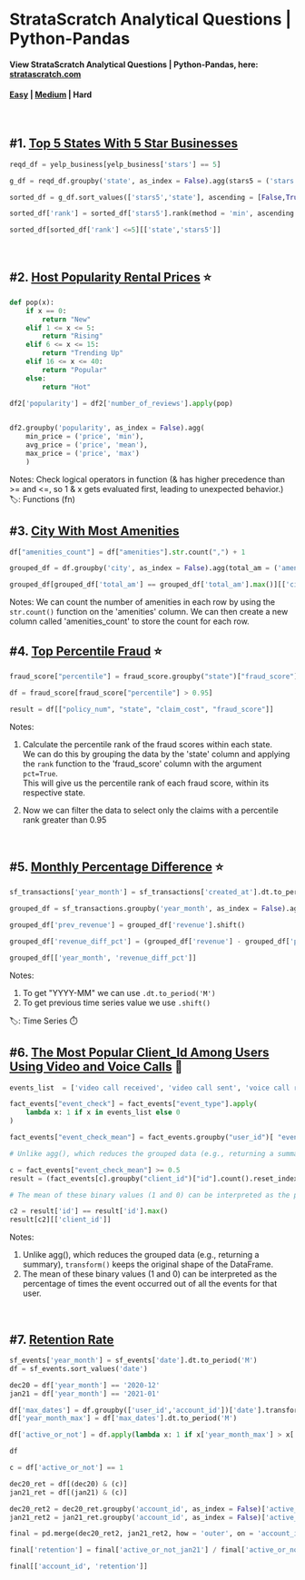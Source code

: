 # StrataScratch Analytical Questions | Python-Pandas

#### View StrataScratch Analytical Questions | Python-Pandas, here: [stratascratch.com](https://platform.stratascratch.com/coding?code_type=2&is_freemium=1&order_field=difficulty)

#### [Easy](https://github.com/s1dewalker/StrataScratch-Python-Pandas) | [Medium](https://github.com/s1dewalker/StrataScratch-Python-Pandas-2) | Hard
<br/>

## #1. [Top 5 States With 5 Star Businesses](https://platform.stratascratch.com/coding/10046-top-5-states-with-5-star-businesses?code_type=2)

```python
reqd_df = yelp_business[yelp_business['stars'] == 5]

g_df = reqd_df.groupby('state', as_index = False).agg(stars5 = ('stars','size'))

sorted_df = g_df.sort_values(['stars5','state'], ascending = [False,True])

sorted_df['rank'] = sorted_df['stars5'].rank(method = 'min', ascending = False)

sorted_df[sorted_df['rank'] <=5][['state','stars5']]
```
<br/>

## #2. [Host Popularity Rental Prices](https://platform.stratascratch.com/coding/9632-host-popularity-rental-prices?code_type=2) ⭐

```python
def pop(x):
    if x == 0:
        return "New"
    elif 1 <= x <= 5:
        return "Rising"
    elif 6 <= x <= 15:
        return "Trending Up"
    elif 16 <= x <= 40:
        return "Popular"
    else:
        return "Hot"
        
df2['popularity'] = df2['number_of_reviews'].apply(pop)


df2.groupby('popularity', as_index = False).agg(
    min_price = ('price', 'min'),
    avg_price = ('price', 'mean'),
    max_price = ('price', 'max')
    )
```
Notes: Check logical operators in function (& has higher precedence than >= and <=, so 1 & x gets evaluated first, leading to unexpected behavior.)
🏷️: Functions (fn)
<br/>


## #3. [City With Most Amenities](https://platform.stratascratch.com/coding/9633-city-with-most-amenities?code_type=2)

```python
df["amenities_count"] = df["amenities"].str.count(",") + 1

grouped_df = df.groupby('city', as_index = False).agg(total_am = ('amenities_count', 'sum'))

grouped_df[grouped_df['total_am'] == grouped_df['total_am'].max()][['city']]
```
Notes: We can count the number of amenities in each row by using the `str.count()` function on the 'amenities' column. We can then create a new column called 'amenities_count' to store the count for each row.
<br/>

## #4. [Top Percentile Fraud](https://platform.stratascratch.com/coding/10303-top-percentile-fraud?code_type=2) ⭐

```python
fraud_score["percentile"] = fraud_score.groupby("state")["fraud_score"].rank(pct=True)

df = fraud_score[fraud_score["percentile"] > 0.95]

result = df[["policy_num", "state", "claim_cost", "fraud_score"]]
```
Notes: <br/>
1. Calculate the percentile rank of the fraud scores within each state. <br/>
We can do this by grouping the data by the 'state' column and applying the `rank` function to the 'fraud_score' column with the argument `pct=True`. <br/>
This will give us the percentile rank of each fraud score, within its respective state. <br/>

2. Now we can filter the data to select only the claims with a percentile rank greater than 0.95
<br/>

## #5. [Monthly Percentage Difference](https://platform.stratascratch.com/coding/10319-monthly-percentage-difference?code_type=2) ⭐

```python
sf_transactions['year_month'] = sf_transactions['created_at'].dt.to_period('M')

grouped_df = sf_transactions.groupby('year_month', as_index = False).agg(revenue = ('value', 'sum'))

grouped_df['prev_revenue'] = grouped_df['revenue'].shift()

grouped_df['revenue_diff_pct'] = (grouped_df['revenue'] - grouped_df['prev_revenue'])*100 / grouped_df['prev_revenue']

grouped_df[['year_month', 'revenue_diff_pct']]
```
Notes: 
1. To get "YYYY-MM" we can use `.dt.to_period('M')`
2. To get previous time series value we use `.shift()`

🏷️: Time Series ⏱️
<br/>

## #6. [The Most Popular Client_Id Among Users Using Video and Voice Calls](https://platform.stratascratch.com/coding/2029-the-most-popular-client_id-among-users-using-video-and-voice-calls?code_type=2) 🎁

```python
events_list  = ['video call received', 'video call sent', 'voice call received', 'voice call sent']

fact_events["event_check"] = fact_events["event_type"].apply(
    lambda x: 1 if x in events_list else 0
)

fact_events["event_check_mean"] = fact_events.groupby("user_id")[ "event_check"].transform("mean")

# Unlike agg(), which reduces the grouped data (e.g., returning a summary), transform() keeps the original shape of the DataFrame.

c = fact_events["event_check_mean"] >= 0.5
result = (fact_events[c].groupby("client_id")["id"].count().reset_index())

# The mean of these binary values (1 and 0) can be interpreted as the percentage of times the event occurred out of all the events for that user.

c2 = result['id'] == result['id'].max()
result[c2][['client_id']]
```
Notes: 
1. Unlike agg(), which reduces the grouped data (e.g., returning a summary), `transform()` keeps the original shape of the DataFrame.
2. The mean of these binary values (1 and 0) can be interpreted as the percentage of times the event occurred out of all the events for that user.
<br/>

## #7. [Retention Rate](https://platform.stratascratch.com/coding/2029-the-most-popular-client_id-among-users-using-video-and-voice-calls?code_type=2)

```python
sf_events['year_month'] = sf_events['date'].dt.to_period('M')
df = sf_events.sort_values('date')

dec20 = df['year_month'] == '2020-12'
jan21 = df['year_month'] == '2021-01'

df['max_dates'] = df.groupby(['user_id','account_id'])['date'].transform('max')
df['year_month_max'] = df['max_dates'].dt.to_period('M')

df['active_or_not'] = df.apply(lambda x: 1 if x['year_month_max'] > x['year_month'] else 0, axis=1)

df

c = df['active_or_not'] == 1

dec20_ret = df[(dec20) & (c)]
jan21_ret = df[(jan21) & (c)]

dec20_ret2 = dec20_ret.groupby('account_id', as_index = False)['active_or_not'].nunique()
jan21_ret2 = jan21_ret.groupby('account_id', as_index = False)['active_or_not'].nunique()

final = pd.merge(dec20_ret2, jan21_ret2, how = 'outer', on = 'account_id', suffixes = ('_dec20',"_jan21")).fillna(0)

final['retention'] = final['active_or_not_jan21'] / final['active_or_not_dec20']

final[['account_id', 'retention']]
```

<br/>

